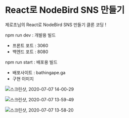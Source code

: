 # React로 NodeBird SNS 만들기

제로초님의 React로 NodeBird SNS 만들기 클론 코딩 !

npm run dev : 개발용 빌드

- 프론트 포트 : 3060
- 백엔드 포트 : 8080

npm run start : 배포용 빌드

- 배포사이트 : bathingape.ga
- 구현 이미지

![스크린샷, 2020-07-07 14-00-29](https://user-images.githubusercontent.com/53068281/86714834-90f84200-c05a-11ea-9dbe-1d79e0a1ac20.png)

![스크린샷, 2020-07-07 13-59-49](https://user-images.githubusercontent.com/53068281/86714843-92c20580-c05a-11ea-9a1d-deec7ea0fb9a.png)

![스크린샷, 2020-07-07 13-58-20](https://user-images.githubusercontent.com/53068281/86714848-935a9c00-c05a-11ea-884c-bee65034f642.png)
